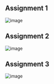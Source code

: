 ## Assignment 1
![image](https://github.com/user-attachments/assets/341a91f1-7aa2-4bea-96e9-275dfd4dbd48)

## Assignment 2
![image](https://github.com/user-attachments/assets/fcac8d54-2096-4e81-b11f-3b75aeba9773)

## Assignment 3
![image](https://github.com/user-attachments/assets/58f05857-85fc-4bd3-b5ce-42a71d19277a)

